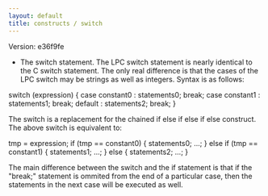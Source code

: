 ```yaml
---
layout: default
title: constructs / switch
---
```


Version: e36f9fe

* The switch statement.  The LPC switch statement is nearly identical to
the C switch statement.  The only real difference is that the cases of
the LPC switch may be strings as well as integers.  Syntax is as follows:

switch (expression) {
	case constant0 : statements0;
		break;
	case constant1 : statements1;
		break;
	default : statements2;
		break;
}

The switch is a replacement for the chained if else if else if else
construct.  The above switch is equivalent to:

tmp = expression;
if (tmp == constant0) {
	statements0;
	...;
} else if (tmp == constant1) {
	statements1;
	...;
} else {
	statements2;
	...;
}

The main difference between the switch and the if statement is that if
the "break;" statement is ommited from the end of a particular case,
then the statements in the next case will be executed as well.
